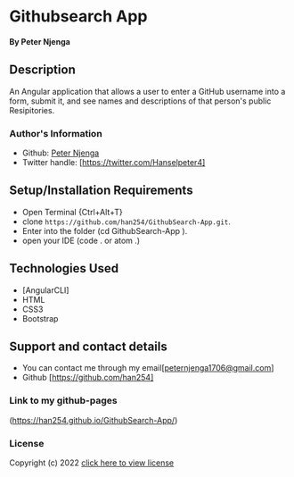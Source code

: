 # Githubsearch App

#### By **Peter Njenga**

## Description

An Angular application that allows a user to enter a GitHub username into a form, submit it, and see names and descriptions of that person's public Resipitories.

### Author's Information
* Github: [Peter Njenga](https://github.com/han254)
* Twitter handle: [https://twitter.com/Hanselpeter4]

## Setup/Installation Requirements
* Open Terminal {Ctrl+Alt+T}
* clone ```https://github.com/han254/GithubSearch-App.git```.
* Enter into the folder (cd GithubSearch-App ).
* open your IDE (code . or atom .) 

## Technologies Used
* [AngularCLI]
* HTML
* CSS3
* Bootstrap


## Support and contact details

* You can contact me through my email[peternjenga1706@gmail.com]
* Github [https://github.com/han254]

### Link to my github-pages
(https://han254.github.io/GithubSearch-App/)
### License

Copyright (c) 2022 [click here to view license](LICENSE)
